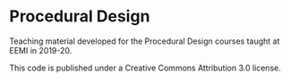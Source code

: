 # Procedural Design

Teaching material developed for the Procedural Design courses taught at EEMI in 2019-20.

This code is published under a Creative Commons Attribution 3.0 license.
